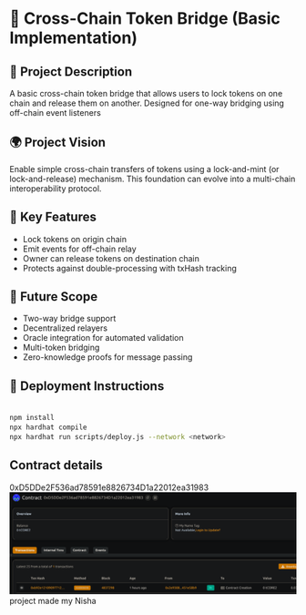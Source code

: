 # 🌉 Cross-Chain Token Bridge (Basic Implementation)

## 🧠 Project Description

A basic cross-chain token bridge that allows users to lock tokens on one chain and release them on another. Designed for one-way bridging using off-chain event listeners

## 🌍 Project Vision

Enable simple cross-chain transfers of tokens using a lock-and-mint (or lock-and-release) mechanism. This foundation can evolve into a multi-chain interoperability protocol.

## 🔑 Key Features


- Lock tokens on origin chain
- Emit events for off-chain relay
- Owner can release tokens on destination chain
- Protects against double-processing with txHash tracking

## 🚀 Future Scope


- Two-way bridge support
- Decentralized relayers
- Oracle integration for automated validation
- Multi-token bridging
- Zero-knowledge proofs for message passing

## 📜 Deployment Instructions

```bash

npm install
npx hardhat compile
npx hardhat run scripts/deploy.js --network <network>
```

## Contract details
0xD5DDe2F536ad78591e8826734D1a22012ea31983![alt text](image.png)
project made my Nisha 

